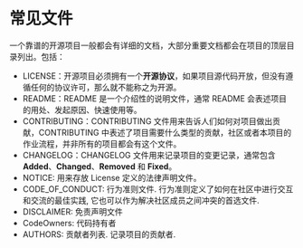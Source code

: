 # 常见文件

一个靠谱的开源项目一般都会有详细的文档，大部分重要文档都会在项目的顶层目录列出。包括：

- LICENSE：开源项目必须拥有一个**开源协议**，如果项目源代码开放，但没有遵循任何的协议许可，那么就不能称之为开源。
- README：README 是一个介绍性的说明文件，通常 README 会表述项目的用处、发起原因、快速使用等。 
- CONTRIBUTING：CONTRIBUTING 文件用来告诉人们如何对项目做出贡献，CONTRIBUTING 中表述了项目需要什么类型的贡献，社区或者本项目的作业流程，并非所有的项目都会有这个文件。
- CHANGELOG：CHANGELOG 文件用来记录项目的变更记录，通常包含 **Added**、**Changed**、**Removed** 和 **Fixed**。
- NOTICE: 用来存放 License 定义的法律声明文件。
- CODE_OF_CONDUCT: 行为准则文件. 行为准则定义了如何在社区中进行交互和交流的最佳实践, 它也可以作为解决社区成员之间冲突的首选文件. 
- DISCLAIMER: 免责声明文件
- CodeOwners: 代码持有者
- AUTHORS: 贡献者列表. 记录项目的贡献者. 